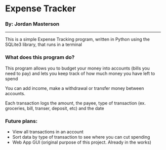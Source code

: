 # Expense Tracker
### By: Jordan Masterson

---

This is a simple Expense Tracking program, written in Python using the SQLite3 library, that runs in a terminal

### What does this program do?
This program allows you to budget your money into accounts (bills you need to pay) and lets you keep track of how much money you have left to spend

You can add income, make a withdrawal or transfer money between accounts.

Each transaction logs the amount, the payee, type of transaction (ex. groceries, bill, transer, deposit, etc) and the date

### Future plans:
* View all transactions in an account
* Sort data by type of transaction to see where you can cut spending
* Web App GUI (original purpose of this project.  Already in the works) 